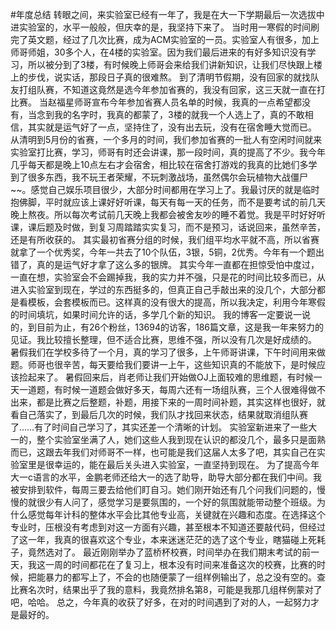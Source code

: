#年度总结
    转眼之间，来实验室已经有一年了，我是在大一下学期最后一次选拔中进实验室的，水平一般般，但庆幸的是，我坚持下来了。
    当时用一寒假的时间刷完了英文题，经过了几次比赛，成为ACM实验室的一员。实验室人有很多，加上师哥师姐，30多个人，在4楼的实验室。因为我们最后进来的有好多知识没有学习，所以被分到了3楼，有时候晚上师哥会来给我们讲新知识，让我们尽快跟上楼上的步伐，说实话，那段日子真的很难熬。
    到了清明节假期，没有回家的就找队友打组队赛，不知道这竟然是选今年参加省赛的，我没有回家，这三天就一直在打比赛。
    当赵福星师哥宣布今年参加省赛人员名单的时候，我真的一点希望都没有，当念到我的名字时，我真的都蒙了，3楼的就我一个人选上了，真的不敢相信，其实就是运气好了一点，坚持住了，没有出去玩，没有在宿舍睡大觉而已。
    从清明到5月份的省赛，一个多月的时间，我们参加省赛的一批人有空闲时间就来实验室打比赛，学习，师哥有时还会讲课，那一段时间，真的提高了不少。我今年几乎每天都是晚上10点左右才会宿舍，相比较在宿舍打游戏的我真的比她们多学到了很多东西，我不玩王者荣耀，不玩刺激战场，虽然偶尔会玩植物大战僵尸~~。感觉自己娱乐项目很少，大部分时间都用在学习上了。我最讨厌的就是临时抱佛脚，平时就应该上课好好听课，每天有每一天的任务，而不是要考试的前几天晚上熬夜。所以每次考试前几天晚上我都会被舍友吵的睡不着觉。我是平时好好听课，课后题及时做，到复习周踏踏实实复习，而不是预习，话说回来，虽然辛苦，还是有所收获的。
    其实最初省赛分组的时候，我们组平均水平就不高，所以省赛就拿了一个优秀奖，今年一共去了10个队伍，3银，5铜，2优秀。今年有一个题出错了，真的是运气好才拿了这么多的银牌。
    其实今年一直都在担惊受怕中度过，一直在想，实验室会不会踢掉我，我的实力并不强，只是花的时间比较多而已，从进入实验室到现在，学过的东西挺多的，但真正自己手敲出来的没几个，大部分都是看模板，会套模板而已。这样真的没有很大的提高，所以我决定，利用今年寒假的时间填坑，如果时间允许的话，多学几个新的知识。
我的博客一定要说一说的，到目前为止，有26个粉丝，13694的访客，186篇文章，这是我一年来努力的见证。我比较擅长整理，但不适合比赛，思维不强，所以没有几次是好成绩的。
    暑假我们在学校多待了一个月，真的学习了很多，上午师哥讲课，下午时间用来做题。师哥也很辛苦，每天要给我们要讲一上午，这些知识真的不能放下，是时候应该捡起来了。
    暑假回来后，肖老师让我们开始做OJ上面较难的思维题，有时候一天一道题，有时候一道题会做好多天，每周六还有一场组队赛，三个人很难得做不出来，都是比赛之后整题，补题，用接下来的一周时间补题，其实这样也很好，就看自己落实了，到最后几次的时候，我们队才找回来状态，结果就取消组队赛了……有了时间自己学习了，其实还差一个清晰的计划。
    实验室新进来了一些大一的，整个实验室坐满了人，她们这些人我到现在认识的都没几个，最多只是面熟而已，这跟去年我们对师哥不一样，也可能是我们这届人太多了吧，其实自己在实验室里是很幸运的，能在最后关头进入实验室，一直坚持到现在。
    为了提高今年大一c语言的水平，金鹏老师还给大一的选了助导，助导大部分都在我们中间。我被安排到软件，每周三要去给他们盯自习。她们刚开始还有几个问我们问题的，慢慢的就很少有人问了，感觉学习是要氛围的，一个好的氛围就能带动整个班级。为什么感觉每年计科的整体水平会比其他专业高，关键就在兴趣和态度。在选择这个专业时，压根没有考虑到对这一方面有兴趣，甚至根本不知道还要敲代码，但经过了这一年，我真的很喜欢这个专业，本来迷迷茫茫的选了这个专业，瞎猫碰上死耗子，竟然选对了。
最近刚刚举办了蓝桥杯校赛，时间举办在我们期末考试的前一天，我这一周的时间都花在了复习上，根本没有时间来准备这次的校赛，比赛的时候，把能暴力的都写上了，不会的也随便蒙了一组样例输出了，总之没有空的。查比赛名次时，结果出乎了我的意料，我竟然排名第8，可能是我那几组样例蒙对了吧，哈哈。
    总之，今年真的收获了好多，在对的时间遇到了对的人，一起努力才是最好的。
